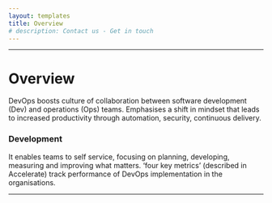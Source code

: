 ```yaml
---
layout: templates
title: Overview
# description: Contact us - Get in touch
---
```



<!-- {{site.title}}

## {{page.title}} -->


------------------------

# Overview

DevOps boosts culture of collaboration between software development (Dev) and operations (Ops) teams. Emphasises a shift in mindset that leads to increased productivity through automation, security, continuous delivery.

### Development

It enables teams to self service, focusing on planning, developing, measuring and improving what matters.
‘four key metrics’ (described in Accelerate) track performance of DevOps implementation in the organisations.

------------------------------
